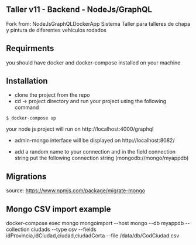 ## Taller v11 - Backend - NodeJs/GraphQL
Fork from: NodeJsGraphQLDockerApp
Sistema Taller para talleres de chapa y pintura de diferentes vehículos rodados

## Requirments 

you should have docker and docker-compose installed on your machine 

## Installation 

* clone the project from the repo 
* cd -> project directory and run your project using the following command 
 ```
 $ docker-compose up 
 ```
 your node js project will run on http://localhost:4000/graphql
 
 * admin-mongo interface will be displayed on http://localhost:8082/
 
 * add a random name to your connection and in the field connection string put the following connection string 
 (mongodb://mongo/myappdb)
 
 

## Migrations
source: https://www.npmjs.com/package/migrate-mongo

## Mongo CSV import example
 docker-compose exec mongo mongoimport --host mongo --db myappdb  --collection ciudads --type csv --fields idProvincia,idCiudad,ciudad,ciudadCorta --file /data/db/CodCiudad.csv




